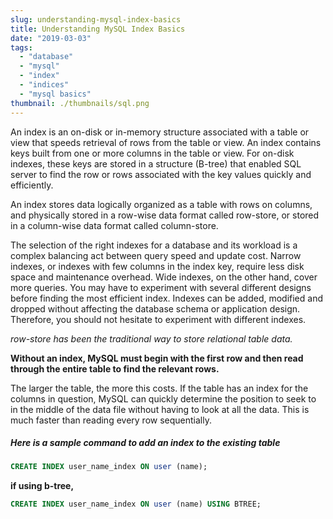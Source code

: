 ```yaml
---
slug: understanding-mysql-index-basics
title: Understanding MySQL Index Basics
date: "2019-03-03"
tags:
  - "database"
  - "mysql"
  - "index"
  - "indices"
  - "mysql basics"
thumbnail: ./thumbnails/sql.png
---
```


An index is an on-disk or in-memory structure associated with a table or view that speeds retrieval of rows from the table or view. An index contains keys built from one or more columns in the table or view. For on-disk indexes, these keys are stored in a structure (B-tree) that enabled SQL server to find the row or rows associated with the key values quickly and efficiently.

An index stores data logically organized as a table with rows on columns, and physically stored in a row-wise data format called row-store, or stored in a column-wise data format called column-store.

The selection of the right indexes for a database and its workload is a complex balancing act between query speed and update cost. Narrow indexes, or indexes with few columns in the index key, require less disk space and maintenance overhead. Wide indexes, on the other hand, cover more queries. You may have to experiment with several different designs before finding the most efficient index. Indexes can be added, modified and dropped without affecting the database schema or application design. Therefore, you should not hesitate to experiment with different indexes.

_row-store has been the traditional way to store relational table data._

**Without an index, MySQL must begin with the first row and then read through the entire table to find the relevant rows.**

The larger the table, the more this costs. If the table has an index for the columns in question, MySQL can quickly determine the position to seek to in the middle of the data file without having to look at all the data. This is much faster than reading every row sequentially.

##### Here is a sample command to add an index to the existing table

```sql
CREATE INDEX user_name_index ON user (name);
```

**if using b-tree,**

```sql
CREATE INDEX user_name_index ON user (name) USING BTREE;
```
